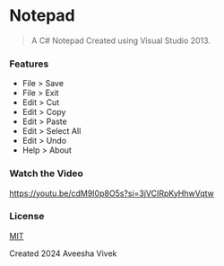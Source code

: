 # Notepad

> A C# Notepad Created using Visual Studio 2013.

### Features

- File > Save
- File > Exit
- Edit > Cut
- Edit > Copy
- Edit > Paste
- Edit > Select All
- Edit > Undo
- Help > About
  
### Watch the Video
https://youtu.be/cdM9I0p8O5s?si=3jVCIRpKyHhwVqtw

### License

[MIT](LICENSE)

Created 2024 Aveesha Vivek
